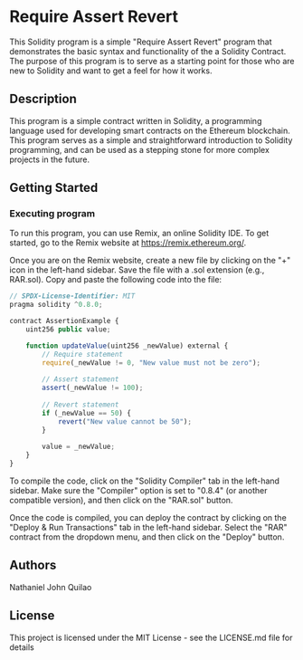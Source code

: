 # Require Assert Revert

This Solidity program is a simple "Require Assert Revert" program that demonstrates the basic syntax and functionality of the a Solidity Contract. The purpose of this program is to serve as a starting point for those who are new to Solidity and want to get a feel for how it works.

## Description

This program is a simple contract written in Solidity, a programming language used for developing smart contracts on the Ethereum blockchain. This program serves as a simple and straightforward introduction to Solidity programming, and can be used as a stepping stone for more complex projects in the future.

## Getting Started

### Executing program

To run this program, you can use Remix, an online Solidity IDE. To get started, go to the Remix website at https://remix.ethereum.org/.

Once you are on the Remix website, create a new file by clicking on the "+" icon in the left-hand sidebar. Save the file with a .sol extension (e.g., RAR.sol). Copy and paste the following code into the file:

```javascript
// SPDX-License-Identifier: MIT
pragma solidity ^0.8.0;

contract AssertionExample {
    uint256 public value;

    function updateValue(uint256 _newValue) external {
        // Require statement
        require(_newValue != 0, "New value must not be zero");
        
        // Assert statement
        assert(_newValue != 100);
        
        // Revert statement
        if (_newValue == 50) {
            revert("New value cannot be 50");
        }
        
        value = _newValue;
    }
}


```

To compile the code, click on the "Solidity Compiler" tab in the left-hand sidebar. Make sure the "Compiler" option is set to "0.8.4" (or another compatible version), and then click on the "RAR.sol" button.

Once the code is compiled, you can deploy the contract by clicking on the "Deploy & Run Transactions" tab in the left-hand sidebar. Select the "RAR" contract from the dropdown menu, and then click on the "Deploy" button.

## Authors

Nathaniel John Quilao

## License

This project is licensed under the MIT License - see the LICENSE.md file for details

